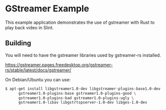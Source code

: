 <!-- Copyright © SixtyFPS GmbH <info@slint.dev> ; SPDX-License-Identifier: MIT -->

# GStreamer Example

This example application demonstrates the use of gstreamer with Rust to play back video in Slint.

## Building

You will need to have the gstreamer libraries used by gstreamer-rs installed.

https://gstreamer.pages.freedesktop.org/gstreamer-rs/stable/latest/docs/gstreamer/

On Debian/Ubuntu you can use:

```bash
$ apt-get install libgstreamer1.0-dev libgstreamer-plugins-base1.0-dev \
      gstreamer1.0-plugins-base gstreamer1.0-plugins-good \
      gstreamer1.0-plugins-bad gstreamer1.0-plugins-ugly \
      gstreamer1.0-libav libgstrtspserver-1.0-dev libges-1.0-dev
```
